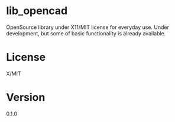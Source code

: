 # lib_opencad
OpenSource library under X11/MIT license for everyday use. Under development, 
but some of basic functionality is already available.

# License
X/MIT

# Version
0.1.0

